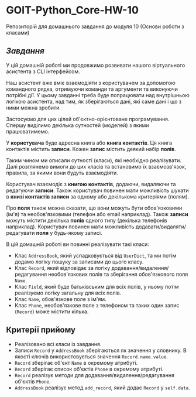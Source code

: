 # GOIT-Python_Core-HW-10

Репозиторій для домашнього завдання до модуля 10 (Основи роботи з класами)


## _Завдання_
У цій домашній роботі ми продовжимо розвивати нашого віртуального асистента з CLI інтерфейсом.

Наш асистент вже вміє взаємодіяти з користувачем за допомогою командного рядка, отримуючи команди та аргументи та виконуючи потрібні дії. У цьому завданні треба буде попрацювати над внутрішньою логікою асистента, над тим, як зберігаються дані, які саме дані і що з ними можна зробити.

Застосуємо для цих цілей об'єктно-орієнтоване програмування. Спершу виділимо декілька сутностей (моделей) з якими працюватимемо.

У **користувача** буде адресна книга або **книга контактів**. Ця книга контактів містить **записи**. Кожен **запис** містить деякий набір **полів**.

Таким чином ми описали сутності (класи), які необхідно реалізувати. Далі розглянемо вимоги до цих класів та встановимо їх взаємозв'язок, правила, за якими вони будуть взаємодіяти.

Користувач взаємодіє з **книгою контактів**, додаючи, видаляючи та редагуючи **записи**. Також користувач повинен мати можливість шукати в **книзі контактів записи** за одному або декількома критеріями (полям).

Про **поля** також можна сказати, що вони можуть бути обов'язковими (ім'я) та необов'язковими (телефон або email наприклад). Також **записи** можуть містити декілька **полів** одного типу (декілька телефонів наприклад). Користувач повинен мати можливість додавати/видаляти/редагувати **поля** у будь-якому записі.

В цій домашній роботі ви повинні реалізувати такі класи:

- Клас ```AddressBook```, який успадковується від ```UserDict```, та ми потім додамо логіку пошуку за записами до цього класу.
- Клас ```Record```, який відповідає за логіку додавання/видалення/редагування необов'язкових полів та зберігання обов'язкового поля ```Name```.
- Клас ```Field```, який буде батьківським для всіх полів, у ньому потім реалізуємо логіку загальну для всіх полів.
- Клас ```Name```, обов'язкове поле з ім'ям.
- Клас ```Phone```, необов'язкове поле з телефоном та таких один запис (```Record```) може містити кілька.
## Критерії прийому
- Реалізовано всі класи із завдання.
- Записи ```Record``` у ```AddressBook``` зберігаються як значення у словнику. В якості ключів використовується значення ```Record.name.value```.
- ```Record``` зберігає об'єкт ```Name``` в окремому атрибуті.
- ```Record``` зберігає список об'єктів ```Phone``` в окремому атрибуті.
- ```Record``` реалізує методи для додавання/видалення/редагування об'єктів ```Phone```.
- ```AddressBook``` реалізує метод ```add_record```, який додає ```Record``` у ```self.data```.
